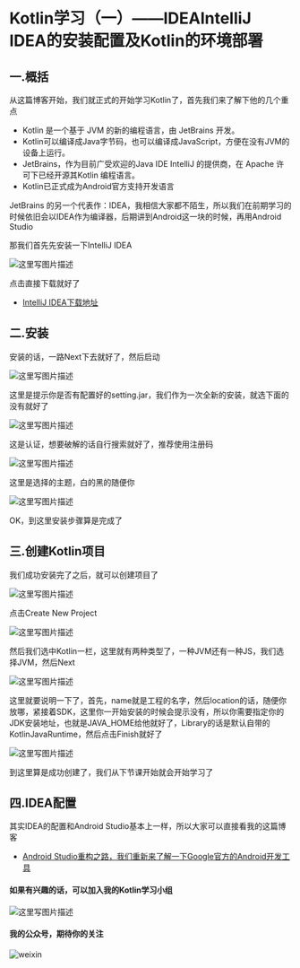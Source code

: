 # Kotlin学习（一）——IDEAIntelliJ IDEA的安装配置及Kotlin的环境部署

## 一.概括

从这篇博客开始，我们就正式的开始学习Kotlin了，首先我们来了解下他的几个重点

- Kotlin 是一个基于 JVM 的新的编程语言，由 JetBrains 开发。
- Kotlin可以编译成Java字节码，也可以编译成JavaScript，方便在没有JVM的设备上运行。
- JetBrains，作为目前广受欢迎的Java IDE IntelliJ 的提供商，在 Apache 许可下已经开源其Kotlin 编程语言。
- Kotlin已正式成为Android官方支持开发语言

JetBrains 的另一个代表作：IDEA，我相信大家都不陌生，所以我们在前期学习的时候依旧会以IDEA作为编译器，后期讲到Android这一块的时候，再用Android Studio

那我们首先先安装一下IntelliJ IDEA

![这里写图片描述](http://img.blog.csdn.net/20171117113214550?watermark/2/text/aHR0cDovL2Jsb2cuY3Nkbi5uZXQvcXFfMjY3ODcxMTU=/font/5a6L5L2T/fontsize/400/fill/I0JBQkFCMA==/dissolve/70/gravity/SouthEast)

点击直接下载就好了

- [IntelliJ IDEA下载地址](http://www.jetbrains.com/idea/download/index.html#section=windows)

## 二.安装
安装的话，一路Next下去就好了，然后启动

![这里写图片描述](http://img.blog.csdn.net/20171117130028942?watermark/2/text/aHR0cDovL2Jsb2cuY3Nkbi5uZXQvcXFfMjY3ODcxMTU=/font/5a6L5L2T/fontsize/400/fill/I0JBQkFCMA==/dissolve/70/gravity/SouthEast)

这里是提示你是否有配置好的setting.jar，我们作为一次全新的安装，就选下面的没有就好了

![这里写图片描述](http://img.blog.csdn.net/20171117130200966?watermark/2/text/aHR0cDovL2Jsb2cuY3Nkbi5uZXQvcXFfMjY3ODcxMTU=/font/5a6L5L2T/fontsize/400/fill/I0JBQkFCMA==/dissolve/70/gravity/SouthEast)

这是认证，想要破解的话自行搜索就好了，推荐使用注册码

![这里写图片描述](http://img.blog.csdn.net/20171117130354436?watermark/2/text/aHR0cDovL2Jsb2cuY3Nkbi5uZXQvcXFfMjY3ODcxMTU=/font/5a6L5L2T/fontsize/400/fill/I0JBQkFCMA==/dissolve/70/gravity/SouthEast)

这里是选择的主题，白的黑的随便你

![这里写图片描述](http://img.blog.csdn.net/20171117130504674?watermark/2/text/aHR0cDovL2Jsb2cuY3Nkbi5uZXQvcXFfMjY3ODcxMTU=/font/5a6L5L2T/fontsize/400/fill/I0JBQkFCMA==/dissolve/70/gravity/SouthEast)

OK，到这里安装步骤算是完成了

## 三.创建Kotlin项目
我们成功安装完了之后，就可以创建项目了

![这里写图片描述](http://img.blog.csdn.net/20171117132857932?watermark/2/text/aHR0cDovL2Jsb2cuY3Nkbi5uZXQvcXFfMjY3ODcxMTU=/font/5a6L5L2T/fontsize/400/fill/I0JBQkFCMA==/dissolve/70/gravity/SouthEast)

点击Create New Project

![这里写图片描述](http://img.blog.csdn.net/20171117133008197?watermark/2/text/aHR0cDovL2Jsb2cuY3Nkbi5uZXQvcXFfMjY3ODcxMTU=/font/5a6L5L2T/fontsize/400/fill/I0JBQkFCMA==/dissolve/70/gravity/SouthEast)

然后我们选中Kotlin一栏，这里就有两种类型了，一种JVM还有一种JS，我们选择JVM，然后Next

![这里写图片描述](http://img.blog.csdn.net/20171117133158442?watermark/2/text/aHR0cDovL2Jsb2cuY3Nkbi5uZXQvcXFfMjY3ODcxMTU=/font/5a6L5L2T/fontsize/400/fill/I0JBQkFCMA==/dissolve/70/gravity/SouthEast)

这里就要说明一下了，首先，name就是工程的名字，然后location的话，随便你放哪，紧接着SDK，这里你一开始安装的时候会提示没有，所以你需要指定你的JDK安装地址，也就是JAVA_HOME给他就好了，Library的话是默认自带的KotlinJavaRuntime，然后点击Finish就好了

![这里写图片描述](http://img.blog.csdn.net/20171117133854875?watermark/2/text/aHR0cDovL2Jsb2cuY3Nkbi5uZXQvcXFfMjY3ODcxMTU=/font/5a6L5L2T/fontsize/400/fill/I0JBQkFCMA==/dissolve/70/gravity/SouthEast)

到这里算是成功创建了，我们从下节课开始就会开始学习了

## 四.IDEA配置

其实IDEA的配置和Android Studio基本上一样，所以大家可以直接看我的这篇博客

- [Android Studio重构之路，我们重新来了解一下Google官方的Android开发工具](http://blog.csdn.net/qq_26787115/article/details/51774003)

#### 如果有兴趣的话，可以加入我的Kotlin学习小组

![这里写图片描述](http://img.blog.csdn.net/20171117134155479?watermark/2/text/aHR0cDovL2Jsb2cuY3Nkbi5uZXQvcXFfMjY3ODcxMTU=/font/5a6L5L2T/fontsize/400/fill/I0JBQkFCMA==/dissolve/70/gravity/SouthEast)

#### **我的公众号，期待你的关注**

![weixin](http://img.blog.csdn.net/20160108203741937)
